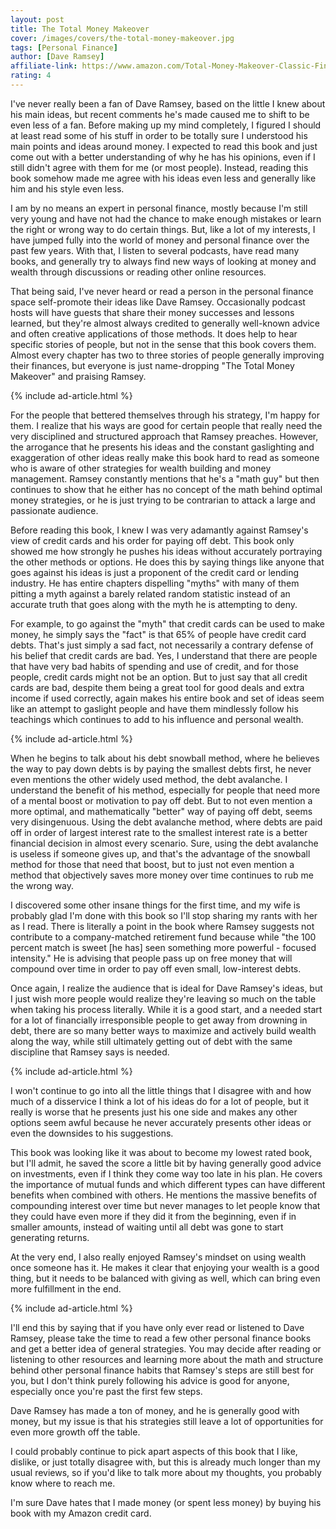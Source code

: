 ```yaml
---
layout: post
title: The Total Money Makeover
cover: /images/covers/the-total-money-makeover.jpg
tags: [Personal Finance]
author: [Dave Ramsey]
affiliate-link: https://www.amazon.com/Total-Money-Makeover-Classic-Financial/dp/1595555277/ref=pd_lpo_14_t_1/137-2684010-0085531?_encoding=UTF8&pd_rd_i=1595555277&pd_rd_r=f6268931-6d81-49af-a4da-757e3f1a65b8&pd_rd_w=le9Hb&pd_rd_wg=u8sTp&pf_rd_p=2eae1586-a44a-4b21-997a-1dfc1740e496&pf_rd_r=1XP4AWED88945ET279Z4&psc=1&refRID=1XP4AWED88945ET279Z4
rating: 4
---
```


I've never really been a fan of Dave Ramsey, based on the little I knew about his main ideas, but recent comments he's made caused me to shift to be even less of a fan. Before making up my mind completely, I figured I should at least read some of his stuff in order to be totally sure I understood his main points and ideas around money. I expected to read this book and just come out with a better understanding of why he has his opinions, even if I still didn't agree with them for me (or most people). Instead, reading this book somehow made me agree with his ideas even less and generally like him and his style even less.

I am by no means an expert in personal finance, mostly because I'm still very young and have not had the chance to make enough mistakes or learn the right or wrong way to do certain things. But, like a lot of my interests, I have jumped fully into the world of money and personal finance over the past few years. With that, I listen to several podcasts, have read many books, and generally try to always find new ways of looking at money and wealth through discussions or reading other online resources.

That being said, I've never heard or read a person in the personal finance space self-promote their ideas like Dave Ramsey. Occasionally podcast hosts will have guests that share their money successes and lessons learned, but they're almost always credited to generally well-known advice and often creative applications of those methods. It does help to hear specific stories of people, but not in the sense that this book covers them. Almost every chapter has two to three stories of people generally improving their finances, but everyone is just name-dropping "The Total Money Makeover" and praising Ramsey.

{% include ad-article.html %}

For the people that bettered themselves through his strategy, I'm happy for them. I realize that his ways are good for certain people that really need the very disciplined and structured approach that Ramsey preaches. However, the arrogance that he presents his ideas and the constant gaslighting and exaggeration of other ideas really make this book hard to read as someone who is aware of other strategies for wealth building and money management. Ramsey constantly mentions that he's a "math guy" but then continues to show that he either has no concept of the math behind optimal money strategies, or he is just trying to be contrarian to attack a large and passionate audience.

Before reading this book, I knew I was very adamantly against Ramsey's view of credit cards and his order for paying off debt. This book only showed me how strongly he pushes his ideas without accurately portraying the other methods or options. He does this by saying things like anyone that goes against his ideas is just a proponent of the credit card or lending industry. He has entire chapters dispelling "myths" with many of them pitting a myth against a barely related random statistic instead of an accurate truth that goes along with the myth he is attempting to deny.

For example, to go against the "myth" that credit cards can be used to make money, he simply says the "fact" is that 65% of people have credit card debts. That's just simply a sad fact, not necessarily a contrary defense of his belief that credit cards are bad. Yes, I understand that there are people that have very bad habits of spending and use of credit, and for those people, credit cards might not be an option. But to just say that all credit cards are bad, despite them being a great tool for good deals and extra income if used correctly, again makes his entire book and set of ideas seem like an attempt to gaslight people and have them mindlessly follow his teachings which continues to add to his influence and personal wealth.

{% include ad-article.html %}

When he begins to talk about his debt snowball method, where he believes the way to pay down debts is by paying the smallest debts first, he never even mentions the other widely used method, the debt avalanche. I understand the benefit of his method, especially for people that need more of a mental boost or motivation to pay off debt. But to not even mention a more optimal, and mathematically "better" way of paying off debt, seems very disingenuous. Using the debt avalanche method, where debts are paid off in order of largest interest rate to the smallest interest rate is a better financial decision in almost every scenario. Sure, using the debt avalanche is useless if someone gives up, and that's the advantage of the snowball method for those that need that boost, but to just not even mention a method that objectively saves more money over time continues to rub me the wrong way.

I discovered some other insane things for the first time, and my wife is probably glad I'm done with this book so I'll stop sharing my rants with her as I read. There is literally a point in the book where Ramsey suggests not contribute to a company-matched retirement fund because while "the 100 percent match is sweet [he has] seen something more powerful - focused intensity." He is advising that people pass up on free money that will compound over time in order to pay off even small, low-interest debts.

Once again, I realize the audience that is ideal for Dave Ramsey's ideas, but I just wish more people would realize they're leaving so much on the table when taking his process literally. While it is a good start, and a needed start for a lot of financially irresponsible people to get away from drowning in debt, there are so many better ways to maximize and actively build wealth along the way, while still ultimately getting out of debt with the same discipline that Ramsey says is needed.

{% include ad-article.html %}

I won't continue to go into all the little things that I disagree with and how much of a disservice I think a lot of his ideas do for a lot of people, but it really is worse that he presents just his one side and makes any other options seem awful because he never accurately presents other ideas or even the downsides to his suggestions.

This book was looking like it was about to become my lowest rated book, but I'll admit, he saved the score a little bit by having generally good advice on investments, even if I think they come way too late in his plan. He covers the importance of mutual funds and which different types can have different benefits when combined with others. He mentions the massive benefits of compounding interest over time but never manages to let people know that they could have even more if they did it from the beginning, even if in smaller amounts, instead of waiting until all debt was gone to start generating returns.

At the very end, I also really enjoyed Ramsey's mindset on using wealth once someone has it. He makes it clear that enjoying your wealth is a good thing, but it needs to be balanced with giving as well, which can bring even more fulfillment in the end.

{% include ad-article.html %}

I'll end this by saying that if you have only ever read or listened to Dave Ramsey, please take the time to read a few other personal finance books and get a better idea of general strategies. You may decide after reading or listening to other resources and learning more about the math and structure behind other personal finance habits that Ramsey's steps are still best for you, but I don't think purely following his advice is good for anyone, especially once you're past the first few steps.

Dave Ramsey has made a ton of money, and he is generally good with money, but my issue is that his strategies still leave a lot of opportunities for even more growth off the table.

I could probably continue to pick apart aspects of this book that I like, dislike, or just totally disagree with, but this is already much longer than my usual reviews, so if you'd like to talk more about my thoughts, you probably know where to reach me.

I'm sure Dave hates that I made money (or spent less money) by buying his book with my Amazon credit card.